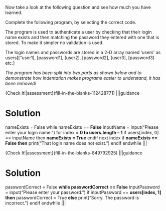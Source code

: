 Now take a look at the following question and see how much you have learned.

Complete the following program, by selecting the correct code. 

The program is used to authenticate a user by checking that their login name exists and then matching the password they entered with one that is stored.
To make it simpler no validation is used.

The login names and passwords are stored in a 2-D array named ‘users’ as
users[[“user1], [password1], [user2], [password2], [user3], [password3] etc.]

*The program has been split into two parts as shown below and to demonstrate how indentation makes programs easier to understand, it has been removed!*

{Check It!|assessment}(fill-in-the-blanks-112428771)
|||guidance
# Solution
nameExists = False
while nameExists == **False**
inputName = input(“Please enter your login name.”)
for index = **0 to users.length – 1**
if users[index, 0] == inputName then
**nameExists = True**
endif
next index
if **nameExists == False then**
print(“That login name does not exist.”)
endif
endwhile
|||

{Check It!|assessment}(fill-in-the-blanks-849792925)
|||guidance
# Solution
passwordCorrect = False
**while passwordCorrect == False**
inputPassword = input(“Please enter your password.”)
if inputPassword == **users[index, 1] then**
passwordCorrect = True
**else**
print(“Sorry. The password is incorrect.”)
endif
endwhile
|||